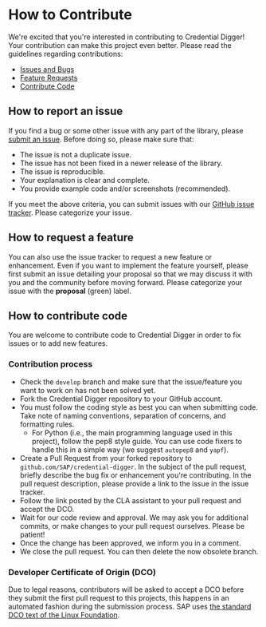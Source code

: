 # How to Contribute

We're excited that you're interested in contributing to Credential Digger!
Your contribution can make this project even better.
Please read the guidelines regarding contributions:

- [Issues and Bugs](#how-to-report-an-issue)
- [Feature Requests](#how-to-request-a-feature)
- [Contribute Code](#how-to-contribute-code)



## How to report an issue

If you find a bug or some other issue with any part of the library, please
[submit an issue](https://github.com/SAP/credential-digger/issues). Before
doing so, please make sure that:

- The issue is not a duplicate issue.
- The issue has not been fixed in a newer release of the library.
- The issue is reproducible.
- Your explanation is clear and complete.
- You provide example code and/or screenshots (recommended).

If you meet the above criteria, you can submit issues with our [GitHub issue
tracker](https://github.com/SAP/credential-digger/issues/new).
Please categorize your issue.


## How to request a feature

You can also use the issue tracker to request a new feature or enhancement.
Even if you want to implement the feature yourself, please first submit an
issue detailing your proposal so that we may discuss it with you and the
community before moving forward.
Please categorize your issue with the **proposal** (green) label.


## How to contribute code

You are welcome to contribute code to Credential Digger in order to fix issues
or to add new features.

### Contribution process

- Check the `develop` branch and make sure that the issue/feature you want to
  work on has not been solved yet.
- Fork the Credential Digger repository to your GitHub account.
- You must follow the coding style as best you can when submitting code.
  Take note of naming conventions, separation of concerns, and formatting
  rules.
  - For Python (i.e., the main programming language used in this project),
    follow the pep8 style guide. You can use code fixers to handle this in a
    simple way (we suggest `autopep8` and `yapf`).
- Create a Pull Request from your forked repository to
  `github.com/SAP/credential-digger`. In the subject of the pull request,
  briefly describe the bug fix or enhancement you're contributing.
  In the pull request description, please provide a link to the issue in the
  issue tracker. 
- Follow the link posted by the CLA assistant to your pull request and accept
  the DCO.
- Wait for our code review and approval. We may ask you for additional commits,
  or make changes to your pull request ourselves. Please be patient!
- Once the change has been approved, we inform you in a comment.
- We close the pull request. You can then delete the now obsolete branch.

### Developer Certificate of Origin (DCO)
Due to legal reasons, contributors will be asked to accept a DCO before they
submit the first pull request to this projects, this happens in an automated
fashion during the submission process. SAP uses [the standard DCO text of the
Linux Foundation](https://developercertificate.org/).

